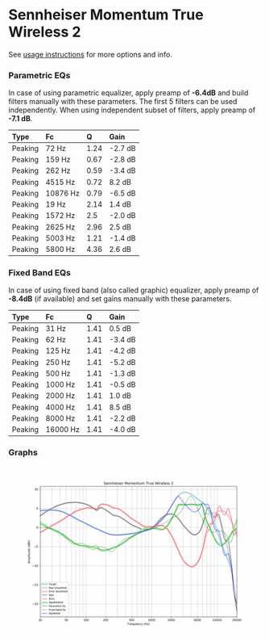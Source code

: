 # Sennheiser Momentum True Wireless 2
See [usage instructions](https://github.com/jaakkopasanen/AutoEq#usage) for more options and info.

### Parametric EQs
In case of using parametric equalizer, apply preamp of **-6.4dB** and build filters manually
with these parameters. The first 5 filters can be used independently.
When using independent subset of filters, apply preamp of **-7.1 dB**.

| Type    | Fc       |    Q | Gain    |
|:--------|:---------|:-----|:--------|
| Peaking | 72 Hz    | 1.24 | -2.7 dB |
| Peaking | 159 Hz   | 0.67 | -2.8 dB |
| Peaking | 262 Hz   | 0.59 | -3.4 dB |
| Peaking | 4515 Hz  | 0.72 | 8.2 dB  |
| Peaking | 10876 Hz | 0.79 | -6.5 dB |
| Peaking | 19 Hz    | 2.14 | 1.4 dB  |
| Peaking | 1572 Hz  | 2.5  | -2.0 dB |
| Peaking | 2625 Hz  | 2.96 | 2.5 dB  |
| Peaking | 5003 Hz  | 1.21 | -1.4 dB |
| Peaking | 5800 Hz  | 4.36 | 2.6 dB  |

### Fixed Band EQs
In case of using fixed band (also called graphic) equalizer, apply preamp of **-8.4dB**
(if available) and set gains manually with these parameters.

| Type    | Fc       |    Q | Gain    |
|:--------|:---------|:-----|:--------|
| Peaking | 31 Hz    | 1.41 | 0.5 dB  |
| Peaking | 62 Hz    | 1.41 | -3.4 dB |
| Peaking | 125 Hz   | 1.41 | -4.2 dB |
| Peaking | 250 Hz   | 1.41 | -5.2 dB |
| Peaking | 500 Hz   | 1.41 | -1.3 dB |
| Peaking | 1000 Hz  | 1.41 | -0.5 dB |
| Peaking | 2000 Hz  | 1.41 | 1.0 dB  |
| Peaking | 4000 Hz  | 1.41 | 8.5 dB  |
| Peaking | 8000 Hz  | 1.41 | -2.2 dB |
| Peaking | 16000 Hz | 1.41 | -4.0 dB |

### Graphs
![](./Sennheiser%20Momentum%20True%20Wireless%202.png)